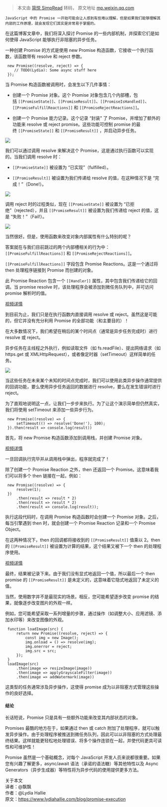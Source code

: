 > 本文由 [简悦 SimpRead](http://ksria.com/simpread/) 转码， 原文地址 [mp.weixin.qq.com](https://mp.weixin.qq.com/s/3ItWpweKa-F-4E_I7_iAXA)

```
JavaScript 中的 Promise 一开始可能会让人感到有些难以理解，但是如果我们能够理解其内部的工作原理，就会发现它们其实是非常易于掌握的。

```

在这篇博客文章中，我们将深入探讨 Promise 的一些内部机制，并探索它们是如何使得 JavaScript 能够执行非阻塞的异步任务。

一种创建 Promise 的方式是使用 new Promise 构造函数，它接收一个执行函数，该函数带有 resolve 和 reject 参数。

```
 new Promise((resolve, reject) => {
    // TODO(Lydia): Some async stuff here
 });

```

当 Promise 构造函数被调用时，会发生以下几件事情：

*   创建一个 Promise 对象。这个 Promise 对象包含几个内部槽，包括 `[[PromiseState]]`、`[[PromiseResult]]`、`[[PromiseIsHandled]]`、`[[PromiseFulfillReactions]]` 和 `[[PromiseRejectReactions]]`。
    
*   创建一个 Promise 能力记录。这个记录 “封装” 了 Promise，并增加了额外的功能来 resolve 或 reject promise。这些功能可控制 promise 的最终 `[[PromiseState]]` 和 `[[PromiseResult]]` ，并启动异步任务。
    

![](https://mmbiz.qpic.cn/sz_mmbiz_gif/meG6Vo0MevjRHibgYVAF4uAugU23Xib7vudFRM3LtsujMoIm9S1pg7LJajQkXRbySOH1gg0d7Rt84DRJJib3ScGrA/640?wx_fmt=gif&from=appmsg)

我们可以通过调用 resolve 来解决这个 Promise，这是通过执行函数可以实现的。当我们调用 resolve 时：

*   `[[PromiseState]]` 被设置为 “已实现”（fulfilled）。
    
*   `[[PromiseResult]]` 被设置为我们传递给 resolve 的值，在这种情况下是 “完成！”（Done!）。
    

![](https://mmbiz.qpic.cn/sz_mmbiz_gif/meG6Vo0MevjRHibgYVAF4uAugU23Xib7vudFRM3LtsujMoIm9S1pg7LJajQkXRbySOH1gg0d7Rt84DRJJib3ScGrA/640?wx_fmt=gif&from=appmsg)

调用 reject 时的过程类似，现在 `[[PromiseState]]` 被设置为 “已拒绝”（rejected），并且 `[[PromiseResult]]` 被设置为我们传递给 reject 的值，这是 “失败！”（Fail!）。

![](https://mmbiz.qpic.cn/sz_mmbiz_gif/meG6Vo0MevjRHibgYVAF4uAugU23Xib7vuHyF0Rtia1xJh1VnXdXA3obyf7nnzSTfFL5D0IQ7U65JtqKfyJzw3icsg/640?wx_fmt=gif&from=appmsg)

当然很好。但是，使用函数来改变对象内部属性有什么特别的呢？

答案就在与我们目前跳过的两个内部槽相关的行为中：`[[PromiseFulfillReactions]]` 和 `[[PromiseRejectReactions]]`。

`[[PromiseFulfillReactions]]` 字段包含 Promise Reactions。这是一个通过将 then 处理程序链接到 Promise 而创建的对象。

此 Promise Reaction 包含一个 `[[Handler]]` 属性，其中包含我们传递给它的回调。当 promise resolve 时，该处理程序会被添加到微任务队列中，并可访问 promise 解析时的值。

[视频详情](javascript:;)

到目前为止，我们只是在执行函数内直接调用 resolve 或 reject。虽然这是可能的，但它并没有充分利用 Promise 的全部功能（和主要目的）！

在大多数情况下，我们希望在稍后的某个时间点（通常是异步任务完成时）进行 resolve 或 reject。

异步任务在主线程之外执行，例如读取文件（如 fs.readFile）、提出网络请求（如 https.get 或 XMLHttpRequest），或者像定时器（setTimeout）这样简单的任务。

![](https://mmbiz.qpic.cn/sz_mmbiz_png/meG6Vo0MevjRHibgYVAF4uAugU23Xib7vuppJZ5BBf0VrFRbqicWBiaJtDicdiaI3g9EFuc9b4trTPXPy0BgVV3OhTYw/640?wx_fmt=png&from=appmsg)

当这些任务在未来某个未知的时间点完成时，我们可以使用此类异步操作通常提供的回调功能，要么使用异步任务返回的数据进行 resolve，要么在发生错误时进行 reject。

为了直观地说明这一点，让我们一步步来执行。为了让这个演示简单但仍然真实，我们将使用 setTimeout 来添加一些异步行为。

```
 new Promise((resolve) => {
     setTimeout(() => resolve('Done!'), 100);
 }).then(result => console.log(result))

```

首先，将 new Promise 构造函数添加到调用栈，并创建 Promise 对象。

[视频详情](javascript:;)

一旦回调执行完毕并从调用栈中弹出，程序就完成了！

除了创建一个 Promise Reaction 之外，then 还返回一个 Promise。这意味着我们可以将多个 then 链接在一起，例如：

```
 new Promise((resolve) => {
     resolve(1);
 })
     .then(result => result * 2)
     .then(result => result * 2)
     .then(result => console.log(result));

```

执行这段代码时，在调用 Promise 构造函数时会创建一个 Promise 对象。之后，每当引擎遇到 then 时，就会创建一个 Promise Reaction 记录和一个 Promise Object。

在这两种情况下，then 的回调都将接收到的 `[[PromiseResult]]` 值乘以 2。then 的 `[[PromiseResult]]` 被设置为计算的结果，这个结果又被下一个 then 的处理程序使用。

[视频详情](javascript:;)

最终，结果被记录下来。由于我们没有显式地返回一个值，所以最后一个 then promise 的 `[[PromiseResult]]` 是未定义的，这意味着它隐式地返回了未定义的值。

当然，使用数字并不是最现实的场景。相反，您可能希望逐步改变 promise 的结果，就像逐步改变图片的外观一样。

例如，您可能希望采取一系列增量的步骤，通过操作（如调整大小、应用滤镜、添加水印等）来改变图像的外观。

```
 function loadImage(src) {
     return new Promise((resolve, reject) => {
         const img = new Image();
         img.onload = () => resolve(img);
         img.onerror = reject;
         img.src = src;
     });
 }
 loadImage(src)
     .then(image => resizeImage(image))
     .then(image => applyGrayscaleFilter(image))
     .then(image => addWatermark(image))

```

这类型的任务通常涉及异步操作，这使得 promise 成为以非阻塞方式管理这些操作的良好选择。

#### 结论

长话短说，Promise 只是具有一些额外功能来改变其内部状态的对象。

Promises 最酷的地方在于，如果通过 then 或 catch 附加了处理程序，就可以触发异步操作。由于处理程序被推送到微任务队列，因此可以以非阻塞的方式处理最终结果。这样就能更轻松地处理错误、将多个操作连锁在一起，并使代码更具可读性和可维护性！

Promise 虽然是一个基础概念，对每个 JavaScript 开发人员来说都很重要。如果您有兴趣了解更多，async/await 语法（承诺的语法糖）等其他特性以及 Async Generators（异步生成器）等特性将为异步代码的使用提供更多方法。

关于本文  
译者：@飘飘  
作者：@Lydia Hallie  
原文：https://www.lydiahallie.com/blog/promise-execution